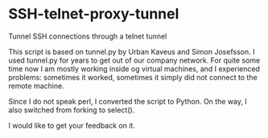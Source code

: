 SSH-telnet-proxy-tunnel
=======================

Tunnel SSH connections through a telnet tunnel

This script is based on tunnel.py by Urban Kaveus and Simon Josefsson.
I used tunnel.py for years to get out of our company network.
For quite some time now I am mostly working inside og virtual machines,
and I experienced problems: sometimes it worked,
sometimes it simply did not connect to the remote machine.

Since I do not speak perl, I converted the script to Python.
On the way, I also switched from forking to select().

I would like to get your feedback on it.
